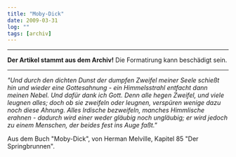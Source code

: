 ```yaml
---
title: "Moby-Dick"
date: 2009-03-31
log: ""
tags: [archiv]
---
```

<hr><b>Der Artikel stammt aus dem Archiv!</b> Die Formatirung kann beschädigt sein.<hr>
<i>"Und durch den dichten Dunst der dumpfen Zweifel meiner Seele schießt hin und wieder eine Gottesahnung - ein Himmelsstrahl entfacht dann meinen Nebel. Und dafür dank ich Gott. Denn alle hegen Zweifel, und viele leugnen alles; doch ob sie zweifeln oder leugnen, verspüren wenige dazu noch diese Ahnung. Alles Irdische bezweifeln, manches Himmlische erahnen - dadurch wird einer weder gläubig noch ungläubig; er wird jedoch zu einem Menschen, der beides fest ins Auge faßt."</i>

Aus dem Buch "Moby-Dick", von Herman Melville, Kapitel 85 "Der Springbrunnen".
<!--break-->

